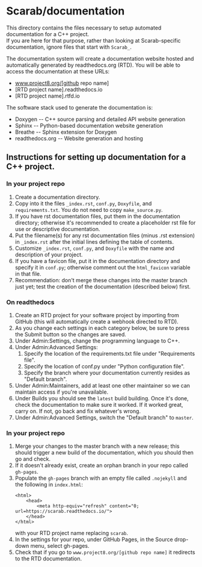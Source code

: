 # Scarab/documentation

This directory contains the files necessary to setup automated documentation for a C++ project.  
If you are here for that purpose, rather than looking at Scarab-specific documentation, ignore files that start with `Scarab_`.

The documentation system will create a documentation website hosted and automatically generated by readthedocs.org (RTD).
You will be able to access the documentation at these URLs:
* www.project8.org/[github repo name]
* [RTD project name].readthedocs.io
* [RTD project name].rtfd.io

The software stack used to generate the documentation is:
* Doxygen -- C++ source parsing and detailed API website generation
* Sphinx -- Python-based documentation website generation
* Breathe -- Sphinx extension for Doxygen
* readthedocs.org -- Website generation and hosting


## Instructions for setting up documentation for a C++ project.

### In your project repo
1. Create a documentation directory.
1. Copy into it the files `_index.rst`, `conf.py`, `Doxyfile`, and `requirements.txt`.  You do not need to copy `make_source.py`.
1. If you have rst documentation files, put them in the documentation directory; otherwise it's recommended to create a placeholder rst file for use or descriptive documentation.
1. Put the filename(s) for any rst documentation files (minus .rst extension) in `_index.rst` after the initial lines defining the table of contents.
1. Customize `_index.rst`, `conf.py`, and `Doxyfile` with the name and description of your project.
1. If you have a favicon file, put it in the documentation directory and specify it in `conf.py`; otherwise comment out the `html_favicon` variable in that file.
1. Recommendation: don't merge these changes into the master branch just yet; test the creation of the documentation (described below) first.

### On readthedocs
1. Create an RTD project for your software project by importing from GitHub (this will automatically create a webhook directed to RTD).
1. As you change each settings in each category below, be sure to press the Submit button so the changes are saved.
1. Under Admin:Settings, change the programming language to C++.
1. Under Admin:Advanced Settings:
    1. Specify the location of the requirements.txt file under "Requirements file".
    1. Specify the location of conf.py under "Python configuration file".
    1. Specify the branch where your documentation currently resides as "Default branch".
1. Under Admin:Maintainers, add at least one other maintainer so we can maintain access if you're unavailable.
1. Under Builds you should see the `latest` build building.  Once it's done, check the documentation to make sure it worked.  If it worked great, carry on. If not, go back and fix whatever's wrong.
1. Under Admin:Advanced Settings, switch the "Default branch" to `master`.

### In your project repo
1. Merge your changes to the master branch with a new release; this should trigger a new build of the documentation, which you should then go and check.
1. If it doesn't already exist, create an orphan branch in your repo called `gh-pages`.
1. Populate the `gh-pages` branch with an empty file called `.nojekyll` and the following in `index.html`:
    ```
    <html>
        <head>
            <meta http-equiv="refresh" content="0; url=https://scarab.readthedocs.io/">
        </head>
    </html>
    ```
    with your RTD project name replacing `scarab`.
1. In the settings for your repo, under GitHub Pages, in the Source drop-down menu, select gh-pages.
1. Check that if you go to `www.project8.org/[github repo name]` it redirects to the RTD documentation.
    